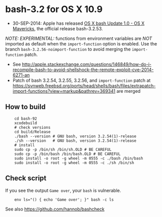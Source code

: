 # bash-3.2 for OS X 10.9

* 30-SEP-2014: Apple has released [OS X bash Update 1.0 - OS X Mavericks](http://support.apple.com/kb/DL1769), the official release bash-3.2.53.

*NOTE: EXPERIMENTAL:* functions from environment variables are *NOT* imported as default when the `import-function` option is enabled. Use the branch `bash-3.2.56-noimport-function` to avoid merging the `import-function` patch.

* See <http://apple.stackexchange.com/questions/146849/how-do-i-recompile-bash-to-avoid-shellshock-the-remote-exploit-cve-2014-6271-an>
* Patch of bash 3.2.54, 3.2.55, 3.2.56, and `import-function` patch at <https://svnweb.freebsd.org/ports/head/shells/bash/files/extrapatch-import-functions?view=markup&pathrev=369341> are merged

## How to build

        cd bash-92
        xcodebuild
        # check versions
        cd build/Release
        ./bash --version # GNU bash, version 3.2.54(1)-release
        ./sh --version   # GNU bash, version 3.2.54(1)-release
        # install
        sudo cp -p /bin/sh /bin/sh.OLD # BE CAREFUL 
        sudo cp -p /bin/bash /bin/bash.OLD # BE CAREFUL 
        sudo install -o root -g wheel -m 0555 -c ./bash /bin/bash
        sudo install -o root -g wheel -m 0555 -c ./sh /bin/sh

## Check script

If you see the output `Game over`, your `bash` is vulnerable.

        env ls="() { echo 'Game over'; }" bash -c ls

See also <https://github.com/hannob/bashcheck>
